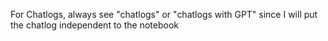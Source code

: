 For Chatlogs, always see "chatlogs" or "chatlogs with GPT" since I will put the chatlog independent to the notebook
